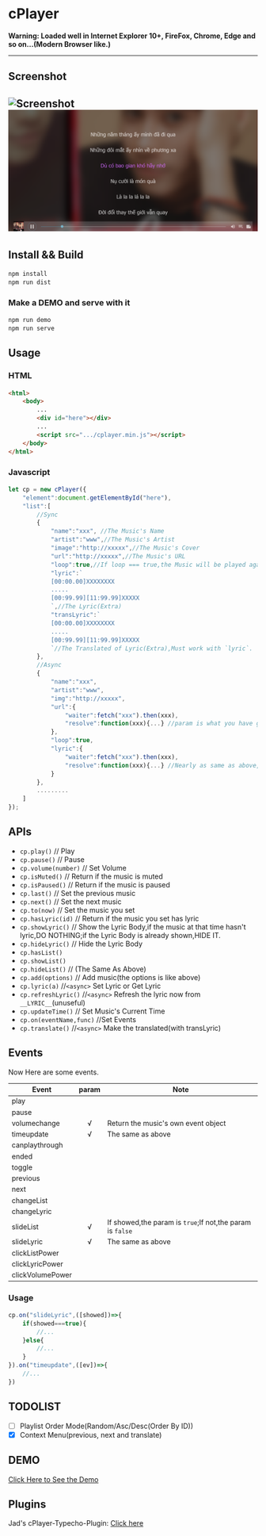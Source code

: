 ﻿# cPlayer 

__Warning: Loaded well in Internet Explorer 10+, FireFox, Chrome, Edge and so on...(Modern Browser like.)__

---

## Screenshot

![Screenshot](https://i.imgur.com/yZAGZwx.png)
![Screenshot2](screenshot/demo2.png)
---

## Install && Build

```bash
npm install
npm run dist
```

### Make a DEMO and serve with it

```bash
npm run demo
npm run serve
```

## Usage

### HTML

```html
<html>
    <body>
        ...
        <div id="here"></div>
        ...
        <script src=".../cplayer.min.js"></script>
    </body>
</html>
```

### Javascript

```javascript
let cp = new cPlayer({
    "element":document.getElementById("here"),
    "list":[
        //Sync
        {
            "name":"xxx", //The Music's Name
            "artist":"www",//The Music's Artist
            "image":"http://xxxxx",//The Music's Cover
            "url":"http://xxxxx",//The Music's URL
            "loop":true,//If loop === true,the Music will be played again and again.
            "lyric":`
            [00:00.00]XXXXXXXX
            .....
            [00:99.99][11:99.99]XXXXX
            `,//The Lyric(Extra)
            "transLyric":`
            [00:00.00]XXXXXXXX
            .....
            [00:99.99][11:99.99]XXXXX
            `//The Translated of Lyric(Extra),Must work with `lyric`.
        },
        //Async
        {
            "name":"xxx",
            "artist":"www",
            "img":"http://xxxxx",
            "url":{
                "waiter":fetch("xxx").then(xxx),
                "resolve":function(xxx){...} //param is what you have got from waiter(),which means that the xxx includes not a Promise but sth else.And it should return a string.
            },
            "loop":true,
            "lyric":{
                "waiter":fetch("xxx").then(xxx),
                "resolve":function(xxx){...} //Nearly as same as above,but it should return {lyric:string|null,transLyric:string|null}
            }
        },
        .........
    ]
});
```

## APIs

* `cp.play()` // Play
* `cp.pause()` // Pause
* `cp.volume(number)` // Set Volume
* `cp.isMuted()` // Return if the music is muted
* `cp.isPaused()` // Return if the music is paused
* `cp.last()` // Set the previous music
* `cp.next()` // Set the next music
* `cp.to(now)` // Set the music you set
* `cp.hasLyric(id)` // Return if the music you set has lyric
* `cp.showLyric()` // Show the Lyric Body,if the music at that time hasn't lyric,DO NOTHING;if the Lyric Body is already shown,HIDE IT.
* `cp.hideLyric()` // Hide the Lyric Body
* `cp.hasList()`
* `cp.showList()`
* `cp.hideList()` // (The Same As Above)
* `cp.add(options)` // Add music(the options is like above)
* `cp.lyric(a)` //`<async>` Set Lyric or Get Lyric
* `cp.refreshLyric()` //`<async>` Refresh the lyric now from `__LYRIC__`(unuseful)
* `cp.updateTime()` // Set Music's Current Time
* `cp.on(eventName,func)` //Set Events
* `cp.translate()` //`<async>` Make the translated(with transLyric)

## Events

Now Here are some events.

| Event          | param | Note                                                         |
|----------------|:-----:|--------------------------------------------------------------|
|play            |       |                                                              |
|pause           |       |                                                              |
|volumechange    |   √   | Return the music's own event object                          |
|timeupdate      |   √   | The same as above                                            |
|canplaythrough  |       |                                                              |
|ended           |       |                                                              |
|toggle          |       |                                                              |
|previous        |       |                                                              |
|next            |       |                                                              |
|changeList      |       |                                                              |
|changeLyric     |       |                                                              |
|slideList       |   √   | If showed,the param is `true`;If not,the param is `false`    |
|slideLyric      |   √   | The same as above                                            |
|clickListPower  |       |                                                              |
|clickLyricPower |       |                                                              |
|clickVolumePower|       |                                                              |

### Usage

```javascript
cp.on("slideLyric",([showed])=>{
    if(showed===true){
        //...
    }else{
        //...
    }
}).on("timeupdate",([ev])=>{
    //...
})
```

## TODOLIST
* [ ] Playlist Order Mode(Random/Asc/Desc(Order By ID))
* [x] Context Menu(previous, next and translate)

## DEMO

[Click Here to See the Demo](http://cplayer.js.org)

## Plugins

Jad's cPlayer-Typecho-Plugin: [Click here](https://github.com/journey-ad/cPlayer-Typecho-Plugin)
